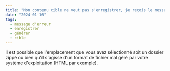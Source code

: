 ```yaml
---
title: "Mon contenu cible ne veut pas s'enregistrer, je reçois le message d’erreur “l'accès au chemin d'accès (...) est refusé”. Comment faire ?"
date: "2024-01-16"
tags:
  - message d'erreur
  - enregistrer
  - générer
  - cible
---
```


Il est possible que l'emplacement que vous avez sélectionné soit un dossier zippé ou bien qu'il s'agisse d'un format de fichier mal géré par votre système d'exploitation (HTML par exemple).

